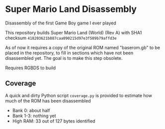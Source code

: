 # Super Mario Land Disassembly

Disassembly of the first Game Boy game I ever played

This repository builds Super Mario Land (World) (Rev A) with SHA1 checksum `418203621b887caa090215d97e3f509b79affd3e`

As of now it requires a copy of the original ROM named "baserom.gb" to be placed in the repository, to fill in sections which have not been disassembled yet. The goal is to make this step obsolete.

Requires RGBDS to build

## Coverage

A quick and dirty Python script `coverage.py` is provided to estimate how much of the ROM has been disassembled

* Bank 0: about half
* Bank 1-3: nothing yet
* High RAM: 33 out of 127 bytes identified


